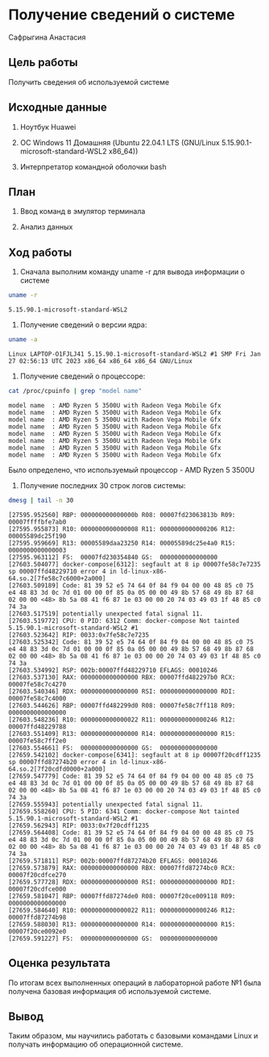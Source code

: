 # Получение сведений о системе
Сафрыгина Анастасия

## Цель работы

Получить сведения об используемой системе

## Исходные данные

1.  Ноутбук Huawei

2.  ОС Windows 11 Домашняя (Ubuntu 22.04.1 LTS (GNU/Linux
    5.15.90.1-microsoft-standard-WSL2 x86_64))

3.  Интерпретатор командной оболочки bash

## План

1.  Ввод команд в эмулятор терминала

2.  Анализ данных

## Ход работы

1.  Сначала выполним команду uname -r для вывода информации о системе

``` bash
uname -r
```

    5.15.90.1-microsoft-standard-WSL2

1.  Получение сведений о версии ядра:

``` bash
uname -a
```

    Linux LAPTOP-O1FJLJ41 5.15.90.1-microsoft-standard-WSL2 #1 SMP Fri Jan 27 02:56:13 UTC 2023 x86_64 x86_64 x86_64 GNU/Linux

1.  Получение сведений о процессоре:

``` bash
cat /proc/cpuinfo | grep "model name"
```

    model name  : AMD Ryzen 5 3500U with Radeon Vega Mobile Gfx
    model name  : AMD Ryzen 5 3500U with Radeon Vega Mobile Gfx
    model name  : AMD Ryzen 5 3500U with Radeon Vega Mobile Gfx
    model name  : AMD Ryzen 5 3500U with Radeon Vega Mobile Gfx
    model name  : AMD Ryzen 5 3500U with Radeon Vega Mobile Gfx
    model name  : AMD Ryzen 5 3500U with Radeon Vega Mobile Gfx
    model name  : AMD Ryzen 5 3500U with Radeon Vega Mobile Gfx
    model name  : AMD Ryzen 5 3500U with Radeon Vega Mobile Gfx

Было определено, что используемый процессор - AMD Ryzen 5 3500U

1.  Получение последних 30 строк логов системы:

``` bash
dmesg | tail -n 30
```

    [27595.952560] RBP: 000000000000000b R08: 00007fd23063813b R09: 00007ffffbfe7ab0
    [27595.955873] R10: 0000000000000008 R11: 0000000000000206 R12: 00005589dc25f190
    [27595.959669] R13: 00005589daa23250 R14: 00005589dc25e4a0 R15: 0000000000000003
    [27595.963112] FS:  00007fd230354840 GS:  0000000000000000
    [27603.504077] docker-compose[6312]: segfault at 8 ip 00007fe58c7e7235 sp 00007ffd48229710 error 4 in ld-linux-x86-64.so.2[7fe58c7c6000+2a000]
    [27603.509189] Code: 81 39 52 e5 74 64 0f 84 f9 04 00 00 48 85 c0 75 e4 48 83 3d 0c 7d 01 00 00 0f 85 0a 05 00 00 49 8b 57 68 49 8b 87 68 02 00 00 <48> 8b 5a 08 41 f6 87 1e 03 00 00 20 74 03 49 03 1f 48 85 c0 74 3a
    [27603.517519] potentially unexpected fatal signal 11.
    [27603.519772] CPU: 0 PID: 6312 Comm: docker-compose Not tainted 5.15.90.1-microsoft-standard-WSL2 #1
    [27603.523642] RIP: 0033:0x7fe58c7e7235
    [27603.525342] Code: 81 39 52 e5 74 64 0f 84 f9 04 00 00 48 85 c0 75 e4 48 83 3d 0c 7d 01 00 00 0f 85 0a 05 00 00 49 8b 57 68 49 8b 87 68 02 00 00 <48> 8b 5a 08 41 f6 87 1e 03 00 00 20 74 03 49 03 1f 48 85 c0 74 3a
    [27603.534992] RSP: 002b:00007ffd48229710 EFLAGS: 00010246
    [27603.537130] RAX: 0000000000000000 RBX: 00007ffd482297b0 RCX: 00007fe58c7c4270
    [27603.540346] RDX: 0000000000000000 RSI: 0000000000000000 RDI: 00007fe58c7c4000
    [27603.544626] RBP: 00007ffd482299d0 R08: 00007fe58c7ff118 R09: 0000000000000000
    [27603.548236] R10: 0000000000000022 R11: 0000000000000246 R12: 00007ffd48229788
    [27603.551409] R13: 0000000000000000 R14: 0000000000000000 R15: 00007fe58c7ff2e0
    [27603.554661] FS:  0000000000000000 GS:  0000000000000000
    [27659.542102] docker-compose[6341]: segfault at 8 ip 00007f20cdff1235 sp 00007ffd87274b20 error 4 in ld-linux-x86-64.so.2[7f20cdfd0000+2a000]
    [27659.547779] Code: 81 39 52 e5 74 64 0f 84 f9 04 00 00 48 85 c0 75 e4 48 83 3d 0c 7d 01 00 00 0f 85 0a 05 00 00 49 8b 57 68 49 8b 87 68 02 00 00 <48> 8b 5a 08 41 f6 87 1e 03 00 00 20 74 03 49 03 1f 48 85 c0 74 3a
    [27659.555943] potentially unexpected fatal signal 11.
    [27659.558260] CPU: 5 PID: 6341 Comm: docker-compose Not tainted 5.15.90.1-microsoft-standard-WSL2 #1
    [27659.562943] RIP: 0033:0x7f20cdff1235
    [27659.564408] Code: 81 39 52 e5 74 64 0f 84 f9 04 00 00 48 85 c0 75 e4 48 83 3d 0c 7d 01 00 00 0f 85 0a 05 00 00 49 8b 57 68 49 8b 87 68 02 00 00 <48> 8b 5a 08 41 f6 87 1e 03 00 00 20 74 03 49 03 1f 48 85 c0 74 3a
    [27659.571811] RSP: 002b:00007ffd87274b20 EFLAGS: 00010246
    [27659.573879] RAX: 0000000000000000 RBX: 00007ffd87274bc0 RCX: 00007f20cdfce270
    [27659.577728] RDX: 0000000000000000 RSI: 0000000000000000 RDI: 00007f20cdfce000
    [27659.581047] RBP: 00007ffd87274de0 R08: 00007f20ce009118 R09: 0000000000000000
    [27659.584640] R10: 0000000000000022 R11: 0000000000000246 R12: 00007ffd87274b98
    [27659.588030] R13: 0000000000000000 R14: 0000000000000000 R15: 00007f20ce0092e0
    [27659.591227] FS:  0000000000000000 GS:  0000000000000000

## Оценка результата

По итогам всех выполненных операций в лабораторной работе №1 была
получена базовая информация об используемой системе.

## Вывод

Таким образом, мы научились работать с базовыми командами Linux и
получать информацию об операционной системе.
